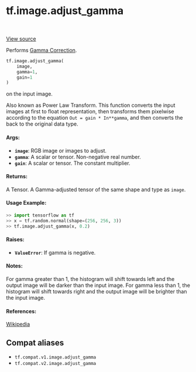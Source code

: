 <div itemscope itemtype="http://developers.google.com/ReferenceObject">
<meta itemprop="name" content="tf.image.adjust_gamma" />
<meta itemprop="path" content="Stable" />
</div>

# tf.image.adjust_gamma

<!-- Insert buttons and diff -->

<table class="tfo-notebook-buttons tfo-api" align="left">
</table>

<a target="_blank" href="/code/stable/tensorflow/python/ops/image_ops_impl.py">View source</a>



Performs [Gamma Correction](http://en.wikipedia.org/wiki/Gamma_correction).

``` python
tf.image.adjust_gamma(
    image,
    gamma=1,
    gain=1
)
```



<!-- Placeholder for "Used in" -->

on the input image.

Also known as Power Law Transform. This function converts the
input images at first to float representation, then transforms them
pixelwise according to the equation `Out = gain * In**gamma`,
and then converts the back to the original data type.

#### Args:


* <b>`image`</b>: RGB image or images to adjust.
* <b>`gamma`</b>: A scalar or tensor. Non-negative real number.
* <b>`gain`</b>: A scalar or tensor. The constant multiplier.


#### Returns:

A Tensor. A Gamma-adjusted tensor of the same shape and type as `image`.


#### Usage Example:

```python
>> import tensorflow as tf
>> x = tf.random.normal(shape=(256, 256, 3))
>> tf.image.adjust_gamma(x, 0.2)
```


#### Raises:


* <b>`ValueError`</b>: If gamma is negative.

#### Notes:

For gamma greater than 1, the histogram will shift towards left and
the output image will be darker than the input image.
For gamma less than 1, the histogram will shift towards right and
the output image will be brighter than the input image.


#### References:

[Wikipedia](http://en.wikipedia.org/wiki/Gamma_correction)


## Compat aliases

* `tf.compat.v1.image.adjust_gamma`
* `tf.compat.v2.image.adjust_gamma`

